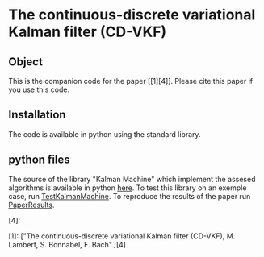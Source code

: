 # The continuous-discrete variational Kalman filter (CD-VKF)

## Object

This is the companion code for the paper \[[1][4]\]. Please cite this paper if you use this code.  

## Installation
The code is available in python using the standard library. 

## python files
The source of the library "Kalman Machine" which implement the assesed algorithms is available in python [here][0]. To test this library on an exemple case, run [TestKalmanMachine][1]. To reproduce the results of the paper run [PaperResults][2]. 

[0]: ./KalmanMachine
[1]: ./TestKalmanMachine.py
[2]: ./PaperResults.py
[3]: ./Tutorial/README.md
[4]: 

\[1\]: ["The continuous-discrete variational Kalman filter (CD-VKF), M. Lambert, S. Bonnabel, F. Bach".][4] 
